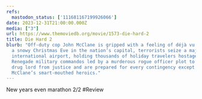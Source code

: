 ```yaml
---
refs:
  mastodon_status: ['111681167199926066']
date: 2023-12-31T21:00:00.000Z
media: ["3"]
url: https://www.themoviedb.org/movie/1573-die-hard-2
title: Die Hard 2
blurb: "Off-duty cop John McClane is gripped with a feeling of déjà vu when, on
  a snowy Christmas Eve in the nation’s capital, terrorists seize a major
  international airport, holding thousands of holiday travelers hostage.
  Renegade military commandos led by a murderous rogue officer plot to rescue a
  drug lord from justice and are prepared for every contingency except one:
  McClane’s smart-mouthed heroics."
---
```


New years even marathon 2/2 #Review
